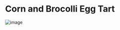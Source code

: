 # Corn and Brocolli Egg Tart

![image](https://user-images.githubusercontent.com/50277379/138512737-563d1bde-aa24-49b6-8d15-bcd8f156d695.png)
